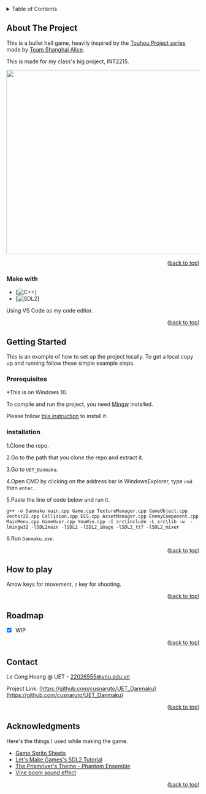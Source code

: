 <a name="readme-top"></a>

<!-- TABLE OF CONTENTS -->
<details>
  <summary>Table of Contents</summary>
  <ol>
    <li>
      <a href="#about-the-project">About The Project</a>
      <ul>
        <li><a href="#built-with">Built With</a></li>
      </ul>
    </li>
    <li>
      <a href="#getting-started">Getting Started</a>
      <ul>
        <li><a href="#prerequisites">Prerequisites</a></li>
        <li><a href="#installation">Installation</a></li>
      </ul>
    </li>
    <li><a href="#How to play">How to play</a></li>
    <li><a href="#roadmap">Roadmap</a></li>
    <li><a href="#contact">Contact</a></li>
    <li><a href="#acknowledgments">Acknowledgments</a></li>
  </ol>
</details>



<!-- ABOUT THE PROJECT -->
## About The Project

This is a bullet hell game, heavily inspired by the [Touhou Project series](https://en.wikipedia.org/wiki/Touhou_Project) made by [Team Shanghai Alice](https://en.wikipedia.org/wiki/Team_Shanghai_Alice).

This is made for my class's big project, INT2215.

<p align="center">
<img width="640" height="480" src="https://i.imgur.com/b4dGhwa.gif">
</p>

<p align="right">(<a href="#readme-top">back to top</a>)</p>

### Make with

* [![C++][C++]]
* [![SDL2][SDL2]]

Using VS Code as my code editor.

<p align="right">(<a href="#readme-top">back to top</a>)</p>



<!-- GETTING STARTED -->
## Getting Started

This is an example of how to set up the project locally.
To get a local copy up and running follow these simple example steps.

### Prerequisites

*This is on Windows 10.

To complie and run the project, you need [Mingw](https://sourceforge.net/projects/mingw/) installed.

Please follow [this instruction](https://www.geeksforgeeks.org/installing-mingw-tools-for-c-c-and-changing-environment-variable/) to install it.
### Installation

1.Clone the repo.

2.Go to the path that you clone the repo and extract it.

3.Go to `UET_Danmaku`.

4.Open CMD by clicking on the address bar in WindowsExplorer, type `cmd` then `enter`.

5.Paste the line of code below and run it.

`g++ -o Danmaku main.cpp Game.cpp TextureManager.cpp GameObject.cpp Vector2D.cpp Collision.cpp ECS.cpp AssetManager.cpp EnemyComponent.cpp MainMenu.cpp GameOver.cpp YouWin.cpp -I src\include -L src\lib -w  -lmingw32 -lSDL2main -lSDL2 -lSDL2_image -lSDL2_ttf -lSDL2_mixer`

6.Run `Danmaku.exe`.

<p align="right">(<a href="#readme-top">back to top</a>)</p>



<!-- USAGE EXAMPLES -->
## How to play

Arrow keys for movement, `z` key for shooting.

<p align="right">(<a href="#readme-top">back to top</a>)</p>



<!-- ROADMAP -->
## Roadmap

- [x] WIP

<p align="right">(<a href="#readme-top">back to top</a>)</p>

<!-- CONTACT -->
## Contact

Le Cong Hoang @ UET - 22026555@vnu.edu.vn

Project Link: [https://github.com/cusnaruto/UET_Danmaku](https://github.com/cusnaruto/UET_Danmaku)

<p align="right">(<a href="#readme-top">back to top</a>)</p>


<!-- ACKNOWLEDGMENTS -->
## Acknowledgments

Here's the things I used while making the game.

* [Game Sprite Sheets](https://www.spriters-resource.com/)
* [Let's Make Games's SDL2 Tutorial](https://www.youtube.com/@CarlBirch)
* [The Prismriver's Theme - Phantom Ensemble](https://www.youtube.com/watch?v=M9wHYiicY5I)
* [Vine boom sound effect](https://www.youtube.com/watch?v=Oc7Cin_87H4)

<p align="right">(<a href="#readme-top">back to top</a>)</p>



<!-- MARKDOWN LINKS & IMAGES -->

[C++-url]: https://cplusplus.com/
[C++]:https://img.shields.io/badge/C++-20232A?style=for-the-badge&logo=c++&logoColor=61DAFB
[SDL2]:https://img.shields.io/badge/SDL2-20232A?style=for-the-badge&logo=SDL2&logoColor=61DAFB
[SDL2-url]:https://www.libsdl.org/
